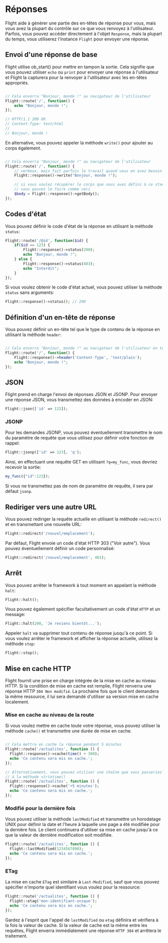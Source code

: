 # Réponses

Flight aide à générer une partie des en-têtes de réponse pour vous, mais vous avez la plupart du contrôle sur ce que vous renvoyez à l'utilisateur. Parfois, vous pouvez accéder directement à l'objet `Response`, mais la plupart du temps, vous utiliserez l'instance `Flight` pour envoyer une réponse.

## Envoi d'une réponse de base

Flight utilise ob_start() pour mettre en tampon la sortie. Cela signifie que vous pouvez utiliser `echo` ou `print` pour envoyer une réponse à l'utilisateur et Flight la capturera pour la renvoyer à l'utilisateur avec les en-têtes appropriés.

```php

// Cela enverra "Bonjour, monde !" au navigateur de l'utilisateur
Flight::route('/', function() {
	echo "Bonjour, monde !";
});

// HTTP/1.1 200 OK
// Content-Type: text/html
//
// Bonjour, monde !
```

En alternative, vous pouvez appeler la méthode `write()` pour ajouter au corps également.

```php

// Cela enverra "Bonjour, monde !" au navigateur de l'utilisateur
Flight::route('/', function() {
	// verbeux, mais fait parfois le travail quand vous en avez besoin
	Flight::response()->write("Bonjour, monde !");

	// si vous voulez récupérer le corps que vous avez défini à ce stade
	// vous pouvez le faire comme ceci
	$body = Flight::response()->getBody();
});
```

## Codes d'état

Vous pouvez définir le code d'état de la réponse en utilisant la méthode `status`:

```php
Flight::route('/@id', function($id) {
	if($id == 123) {
		Flight::response()->status(200);
		echo "Bonjour, monde !";
	} else {
		Flight::response()->status(403);
		echo "Interdit";
	}
});
```

Si vous voulez obtenir le code d'état actuel, vous pouvez utiliser la méthode `status` sans arguments:

```php
Flight::response()->status(); // 200
```

## Définition d'un en-tête de réponse

Vous pouvez définir un en-tête tel que le type de contenu de la réponse en utilisant la méthode `header`:

```php

// Cela enverra "Bonjour, monde !" au navigateur de l'utilisateur en texte brut
Flight::route('/', function() {
	Flight::response()->header('Content-Type', 'text/plain');
	echo "Bonjour, monde !";
});
```



## JSON

Flight prend en charge l'envoi de réponses JSON et JSONP. Pour envoyer une réponse JSON, vous
transmettez des données à encoder en JSON:

```php
Flight::json(['id' => 123]);
```

### JSONP

Pour les demandes JSONP, vous pouvez éventuellement transmettre le nom du paramètre de requête que vous utilisez
pour définir votre fonction de rappel:

```php
Flight::jsonp(['id' => 123], 'q');
```

Ainsi, en effectuant une requête GET en utilisant `?q=my_func`, vous devriez recevoir la sortie:

```javascript
my_func({"id":123});
```

Si vous ne transmettez pas de nom de paramètre de requête, il sera par défaut `jsonp`.

## Rediriger vers une autre URL

Vous pouvez rediriger la requête actuelle en utilisant la méthode `redirect()` et en transmettant
une nouvelle URL:

```php
Flight::redirect('/nouvel/emplacement');
```

Par défaut, Flight envoie un code d'état HTTP 303 ("Voir autre"). Vous pouvez éventuellement définir un
code personnalisé:

```php
Flight::redirect('/nouvel/emplacement', 401);
```

## Arrêt

Vous pouvez arrêter le framework à tout moment en appelant la méthode `halt`:

```php
Flight::halt();
```

Vous pouvez également spécifier facultativement un code d'état `HTTP` et un message:

```php
Flight::halt(200, 'Je reviens bientôt...');
```

Appeler `halt` va supprimer tout contenu de réponse jusqu'à ce point. Si vous voulez arrêter
le framework et afficher la réponse actuelle, utilisez la méthode `stop`:

```php
Flight::stop();
```

## Mise en cache HTTP

Flight fournit une prise en charge intégrée de la mise en cache au niveau HTTP. Si la condition de mise en cache
est remplie, Flight renverra une réponse HTTP `304 Non modifié`. La prochaine fois que
le client demandera la même ressource, il lui sera demandé d'utiliser sa version mise en cache localement.

### Mise en cache au niveau de la route

Si vous voulez mettre en cache toute votre réponse, vous pouvez utiliser la méthode `cache()` et transmettre une durée de mise en cache.

```php

// Cela mettra en cache la réponse pendant 5 minutes
Flight::route('/actualites', function () {
  Flight::response()->cache(time() + 300);
  echo 'Ce contenu sera mis en cache.';
});

// Alternativement, vous pouvez utiliser une chaîne que vous passeriez
// à la méthode strtotime()
Flight::route('/actualites', function () {
  Flight::response()->cache('+5 minutes');
  echo 'Ce contenu sera mis en cache.';
});
```

### Modifié pour la dernière fois

Vous pouvez utiliser la méthode `lastModified` et transmettre un horodatage UNIX pour définir la date
et l'heure à laquelle une page a été modifiée pour la dernière fois. Le client continuera d'utiliser sa mise en cache jusqu'à
ce que la valeur de dernière modification soit modifiée.

```php
Flight::route('/actualites', function () {
  Flight::lastModified(1234567890);
  echo 'Ce contenu sera mis en cache.';
});
```

### ETag

La mise en cache `ETag` est similaire à `Last-Modified`, sauf que vous pouvez spécifier n'importe quel identifiant
vous voulez pour la ressource:

```php
Flight::route('/actualites', function () {
  Flight::etag('mon-identifiant-unique');
  echo 'Ce contenu sera mis en cache.';
});
```

Gardez à l'esprit que l'appel de `lastModified` ou `etag` définira et vérifiera à la fois la valeur de cache. Si la valeur de cache est la même entre les requêtes, Flight enverra immédiatement
une réponse `HTTP 304` et arrêtera le traitement.